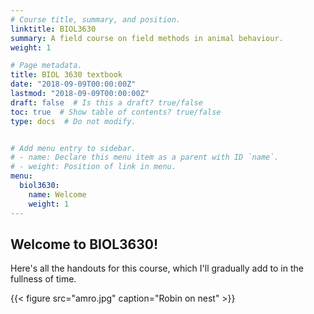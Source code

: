 ```yaml
---
# Course title, summary, and position.
linktitle: BIOL3630
summary: A field course on field methods in animal behaviour.
weight: 1

# Page metadata.
title: BIOL 3630 textbook
date: "2018-09-09T00:00:00Z"
lastmod: "2018-09-09T00:00:00Z"
draft: false  # Is this a draft? true/false
toc: true  # Show table of contents? true/false
type: docs  # Do not modify.


# Add menu entry to sidebar.
# - name: Declare this menu item as a parent with ID `name`.
# - weight: Position of link in menu.
menu:
  biol3630:
    name: Welcome
    weight: 1
---
```



## Welcome to BIOL3630!


Here's all the handouts for this course, which I'll gradually add to in the fullness of time.

{{< figure src="amro.jpg" caption="Robin on nest" >}}
